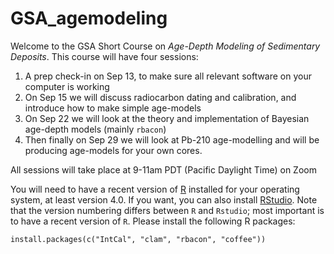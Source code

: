 # GSA_agemodeling

Welcome to the GSA Short Course on *Age-Depth Modeling of Sedimentary Deposits*. This course will have four sessions:

1. A prep check-in on Sep 13, to make sure all relevant software on your computer is working
2. On Sep 15 we will discuss radiocarbon dating and calibration, and introduce how to make simple age-models
3. On Sep 22 we will look at the theory and implementation of Bayesian age-depth models (mainly `rbacon`)
4. Then finally on Sep 29 we will look at Pb-210 age-modelling and will be producing age-models for your own cores.

All sessions will take place at 9-11am PDT (Pacific Daylight Time) on Zoom

You will need to have a recent version of [R](http://r-project.org) installed for your operating system, at least version 4.0. If you want, you can also install [RStudio](http://www.rstudio.com). Note that the version numbering differs between `R` and `Rstudio`; most important is to have a recent version of `R`.
Please install the following R packages:

```{r}
install.packages(c("IntCal", "clam", "rbacon", "coffee"))
```






